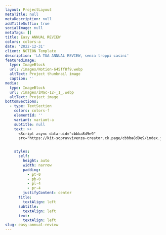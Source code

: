 ```yaml
---
layout: ProjectLayout
metaTitle: null
metaDescription: null
addTitleSuffix: true
socialImage: null
metaTags: []
title: Easy ANNUAL REVIEW
colors: colors-a
date: '2022-12-31'
client: NOTION Template
description: 'LA TUA ANNUAL REVIEW, senza troppi casini'
featuredImage:
  type: ImageBlock
  url: /images/Notion-645ff8f9.webp
  altText: Project thumbnail image
  caption: ''
media:
  type: ImageBlock
  url: /images/iMac-12-_1_.webp
  altText: Project image
bottomSections:
  - type: TextSection
    colors: colors-f
    elementId: ''
    variant: variant-a
    subtitle: null
    text: >+
      <Script async data-uid="cbbba8d9e9"
      src="https://kit-sopravvivenza-creator.ck.page/cbbba8d9e9/index.js" />


    styles:
      self:
        height: auto
        width: narrow
        padding:
          - pt-0
          - pb-0
          - pl-4
          - pr-4
        justifyContent: center
      title:
        textAlign: left
      subtitle:
        textAlign: left
      text:
        textAlign: left
slug: easy-annual-review
---
```

<Script async data-uid="cbbba8d9e9" src="https://kit-sopravvivenza-creator.ck.page/cbbba8d9e9/index.js" />

Hai mai provato a fare una **Annual Review**?

È uno strumento potentissimo, che ti permette di **ragionare sugli ultimi 12 mesi e di pianificare i prossimi 12**.

Solo che è un casino crearla.

Ed è un altro grande casino farla.

Perché ci vuole un **sacco di tempo e tanta riflessione**.

Fidati, ci sono passato più volte.

E per questo ho creato **Easy Annual Review** per risolvere per te almeno il problema del **tempo**.

Magari non fai la tua Annual Review.

O magari la fai ma su fogli di calcolo e/o documenti vari.

Oppure la fai ma senza vederne gli impatti sulla tua vita quotidiana.

<br/>

Con **Easy Annual Review**, potrai:

*   risparmiare tutto il tempo che sprecheresti a creare la review da 0;

*   rendere la Review davvero utile perché avrà impatto sulla tua vita quotidiana;

*   raggiungere i tuoi obiettivi annuali, per davvero;

Inizia subito a utilizzare Easy Annual Review e ottieni il massimo dalla tua revisione annuale.

Provalo ora e trasforma la tua revisione annuale in un processo semplice e organizzato.

<br/>

PS:

**Easy Annual Review è in pre-lancio.**

tu che leggi Kit di Sopravvivenza per Creator potrai inserirti nella waiting-list (inserendo il tuo indirizzo e-mail nel form qui sotto o sopra) e quando lancerò il template nei prossimi giorni, lo saprai subito.

**I primi 10 a iscriversi, riceveranno il template GRATIS.**
